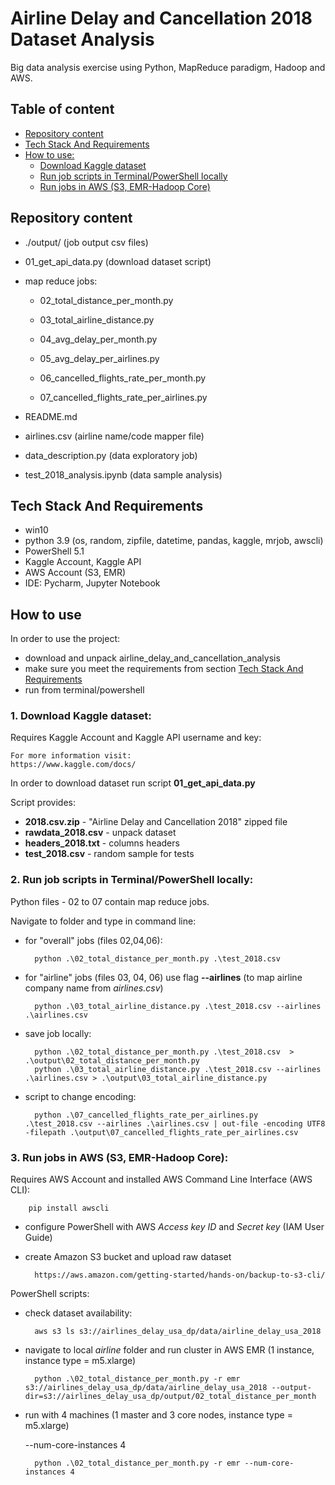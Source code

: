 
# Airline Delay and Cancellation 2018 Dataset Analysis
Big data analysis exercise using Python, MapReduce paradigm, Hadoop and AWS.

## Table of content

* [Repository content](#Repository-content)
* [Tech Stack And Requirements](#Tech-Stack-And-Requirements)
* [How to use:](#How-to-use)
    - [Download Kaggle dataset](#my-anchor-1)
    - [Run job scripts in Terminal/PowerShell locally](#2.-Run-job-scripts-in-Terminal/PowerShell-locally:)
    - [Run jobs in AWS (S3, EMR-Hadoop Core)](#my-anchor-2)

## Repository content
- ./output/ (job output csv files)

- 01_get_api_data.py (download dataset script)

- map reduce jobs:
    -   02_total_distance_per_month.py 

    - 03_total_airline_distance.py

    - 04_avg_delay_per_month.py

    - 05_avg_delay_per_airlines.py

    - 06_cancelled_flights_rate_per_month.py

    - 07_cancelled_flights_rate_per_airlines.py

- README.md

- airlines.csv (airline name/code mapper file)

- data_description.py (data exploratory job)

- test_2018_analysis.ipynb (data sample analysis)

## Tech Stack And Requirements

- win10
- python 3.9 (os, random, zipfile, datetime, pandas, kaggle, mrjob, awscli)
- PowerShell 5.1
- Kaggle Account, Kaggle API
- AWS Account (S3, EMR)
- IDE: Pycharm, Jupyter Notebook


## How to use
In order to use the project:
- download and unpack airline_delay_and_cancellation_analysis 
- make sure you meet the requirements from section [Tech Stack And Requirements](#Tech-Stack-And-Requirements)
- run from terminal/powershell

### 1. Download Kaggle dataset:

Requires Kaggle Account and Kaggle API username and key:

    For more information visit:
    https://www.kaggle.com/docs/

In order to download dataset run script **01_get_api_data.py**

Script provides:
- **2018.csv.zip** -  "Airline Delay and Cancellation 2018" zipped file
- **rawdata_2018.csv** - unpack dataset
- **headers_2018.txt** - columns headers
- **test_2018.csv** - random sample for tests


### 2. Run job scripts in Terminal/PowerShell locally:

Python files - 02 to 07 contain map reduce jobs.

Navigate to folder and type in command line:

- for "overall" jobs (files 02,04,06):

        python .\02_total_distance_per_month.py .\test_2018.csv

- for "airline" jobs (files 03, 04, 06) use flag **--airlines** (to map airline company name from *airlines.csv*)

        python .\03_total_airline_distance.py .\test_2018.csv --airlines .\airlines.csv

- save job locally:

        python .\02_total_distance_per_month.py .\test_2018.csv  > .\output\02_total_distance_per_month.py
        python .\03_total_airline_distance.py .\test_2018.csv --airlines .\airlines.csv > .\output\03_total_airline_distance.py

- script to change encoding:

        python .\07_cancelled_flights_rate_per_airlines.py .\test_2018.csv --airlines .\airlines.csv | out-file -encoding UTF8 -filepath .\output\07_cancelled_flights_rate_per_airlines.csv

### 3. Run jobs in AWS (S3, EMR-Hadoop Core):
Requires AWS Account and installed AWS Command Line Interface (AWS CLI):

        pip install awscli

- configure PowerShell with AWS *Access key ID* and *Secret key* (IAM User Guide)
- create Amazon S3 bucket and upload raw dataset

        https://aws.amazon.com/getting-started/hands-on/backup-to-s3-cli/

PowerShell scripts:
- check dataset availability:
        
        aws s3 ls s3://airlines_delay_usa_dp/data/airline_delay_usa_2018

- navigate to local *airline* folder and run cluster in AWS EMR (1 instance, instance type = m5.xlarge)

        python .\02_total_distance_per_month.py -r emr s3://airlines_delay_usa_dp/data/airline_delay_usa_2018 --output-dir=s3://airlines_delay_usa_dp/output/02_total_distance_per_month

- run with 4 machines (1 master and 3 core nodes,  instance type = m5.xlarge)

    --num-core-instances 4

        python .\02_total_distance_per_month.py -r emr --num-core-instances 4






